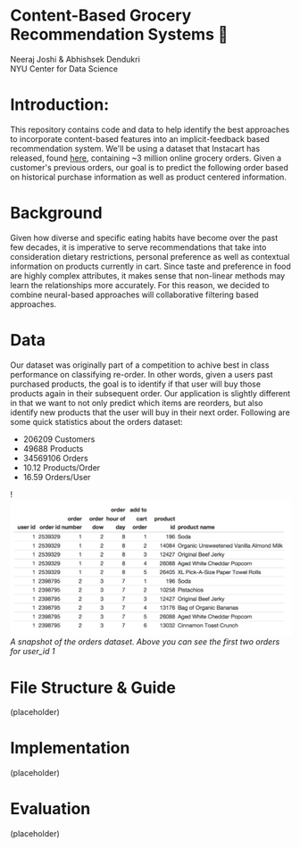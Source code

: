 # Content-Based Grocery Recommendation Systems :apple:

Neeraj Joshi & Abhishsek Dendukri \
NYU Center for Data Science

# Introduction:

This repository contains code and data to help identify the best approaches to incorporate content-based features into an implicit-feedback based recommendation system. We'll be using a dataset that Instacart has released, found [here](https://tech.instacart.com/3-million-instacart-orders-open-sourced-d40d29ead6f2),
containing ~3 million online grocery orders. Given a customer's previous orders, our goal is to predict the following order based on historical purchase information as well as product centered information.

# Background

Given how diverse and specific eating habits have become over the past few decades, it is imperative to serve recommendations that take into consideration dietary restrictions, personal preference as well as contextual information on products currently in cart. Since taste and preference in food are highly complex attributes, it makes sense that non-linear methods may learn the relationships more accurately. For this reason, we decided to combine neural-based approaches will collaborative filtering based approaches.

# Data

Our dataset was originally part of a competition to achive best in class performance on classifying re-order. In other words, given a users past purchased products, the goal is to identify if that user will buy those products again in their subsequent order. Our application is slightly different in that we want to not only predict which items are reorders, but also identify new products that the user will buy in their next order. Following are some quick statistics about the orders dataset:
* 206209 Customers
* 49688 Products
* 34569106 Orders
* 10.12 Products/Order
* 16.59 Orders/User


!<img src="https://github.com/drghoshi/Grocery_ImplicitRecSystems/blob/main/Images/orders_snapshot.png">
*A snapshot of the orders dataset. Above you can see the first two orders for user_id 1*

# File Structure & Guide

(placeholder)

# Implementation

(placeholder)

# Evaluation

(placeholder)

